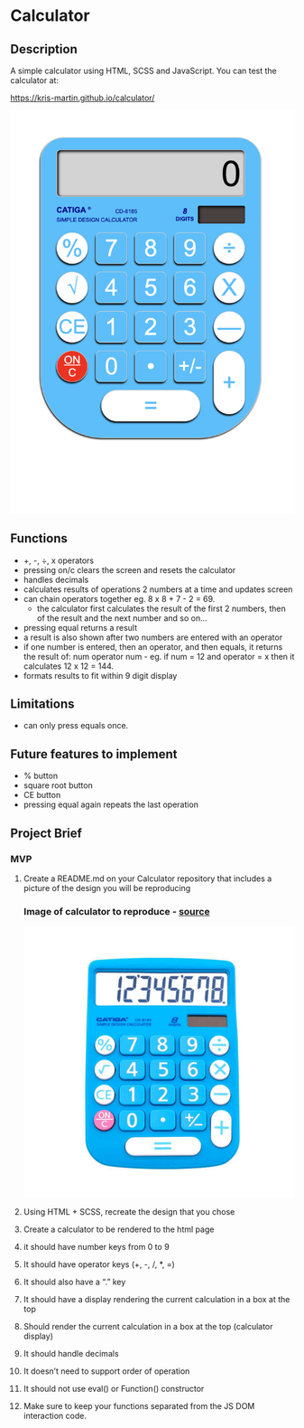 # Calculator

## Description

A simple calculator using HTML, SCSS and JavaScript. You can test the calculator at:

https://kris-martin.github.io/calculator/

![Calculator UI](./assets/calculator-ui.png)

## Functions

- +, -, ÷, x operators
- pressing on/c clears the screen and resets the calculator
- handles decimals
- calculates results of operations 2 numbers at a time and updates screen
- can chain operators together eg. 8 x 8 + 7 - 2 = 69.
  - the calculator first calculates the result of the first 2 numbers, then of the result and the next number and so on...
- pressing equal returns a result
- a result is also shown after two numbers are entered with an operator
- if one number is entered, then an operator, and then equals, it returns the result of: num operator num - eg. if num = 12 and operator = x then it calculates 12 x 12 = 144.
- formats results to fit within 9 digit display

## Limitations

- can only press equals once.

## Future features to implement

- % button
- square root button
- CE button
- pressing equal again repeats the last operation

## Project Brief

### MVP

1.  Create a README.md on your Calculator repository that includes a picture of the design you will be reproducing

    ### Image of calculator to reproduce - [source](https://auspowers.com/products/catiga-cd-8185-office-and-home-style-calculator-8-digit-lcd-display-suitable-for-desk-and-on-the-move-use-blue-blue?variant=41366022422708)

    ![Picture of calculator](./assets/calculator-resized.jpeg)

1.  Using HTML + SCSS, recreate the design that you chose
1.  Create a calculator to be rendered to the html page
1.  it should have number keys from 0 to 9
1.  It should have operator keys (+, -, /, \*, =)
1.  It should also have a “.” key
1.  It should have a display rendering the current calculation in a box at the top
1.  Should render the current calculation in a box at the top (calculator display)
1.  It should handle decimals
1.  It doesn’t need to support order of operation
1.  It should not use eval() or Function() constructor
1.  Make sure to keep your functions separated from the JS DOM interaction code.
